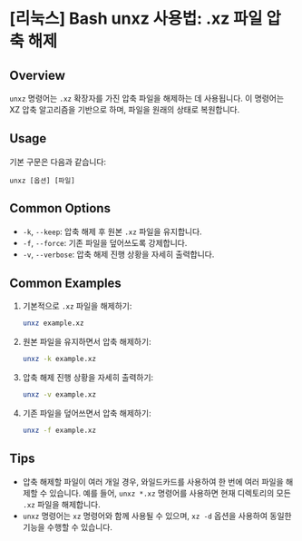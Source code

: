# [리눅스] Bash unxz 사용법: .xz 파일 압축 해제

## Overview
`unxz` 명령어는 `.xz` 확장자를 가진 압축 파일을 해제하는 데 사용됩니다. 이 명령어는 XZ 압축 알고리즘을 기반으로 하며, 파일을 원래의 상태로 복원합니다.

## Usage
기본 구문은 다음과 같습니다:
```
unxz [옵션] [파일]
```

## Common Options
- `-k`, `--keep`: 압축 해제 후 원본 `.xz` 파일을 유지합니다.
- `-f`, `--force`: 기존 파일을 덮어쓰도록 강제합니다.
- `-v`, `--verbose`: 압축 해제 진행 상황을 자세히 출력합니다.

## Common Examples
1. 기본적으로 `.xz` 파일을 해제하기:
   ```bash
   unxz example.xz
   ```

2. 원본 파일을 유지하면서 압축 해제하기:
   ```bash
   unxz -k example.xz
   ```

3. 압축 해제 진행 상황을 자세히 출력하기:
   ```bash
   unxz -v example.xz
   ```

4. 기존 파일을 덮어쓰면서 압축 해제하기:
   ```bash
   unxz -f example.xz
   ```

## Tips
- 압축 해제할 파일이 여러 개일 경우, 와일드카드를 사용하여 한 번에 여러 파일을 해제할 수 있습니다. 예를 들어, `unxz *.xz` 명령어를 사용하면 현재 디렉토리의 모든 `.xz` 파일을 해제합니다.
- `unxz` 명령어는 `xz` 명령어와 함께 사용될 수 있으며, `xz -d` 옵션을 사용하여 동일한 기능을 수행할 수 있습니다.
